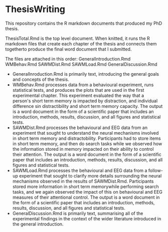# ThesisWriting

This repository contains the R markdown documents that produced my PhD thesis.

ThesisTotal.Rmd is the top level document. When knitted, it runs the R markdown files that create each chapter of the thesis and connects them togetherto produce the final word document that I submitted.

The files are attached in this order:
GeneralIntroduction.Rmd
WMBehav.Rmd
SAWMDist.Rmd
SAWMLoad.Rmd
GeneralDiscussion.Rmd

- GeneralInroduction.Rmd is primarily text, introducing the general goals and concepts of the thesis.
- WMBehav.Rmd processes data from a behavioural experiment, runs statistical tests, and produces the plots that are used in the first experimental chapter. This experiment evaluated the way that a person's short term memory is impacted by distraction, and individual difference sin distractibility and short term memory capacity. The output is a word document in the form of a scientific paper that includes an introduction, methods, results, discussion, and all figures and statistical tests.
- SAWMDist.Rmd processes the behavioural and EEG data from an experiment that sought to understand the neural mechanisms involved in short term memory and distractobility. Participants had to store items in short term memory, and then do search tasks while we observed how the information stored in memory impacted on their ability to control their attention. The output is a word document in the form of a scientific paper that includes an introduction, methods, results, discussion, and all figures and statistical tests.
- SAWMLoad.Rmd processes the behavioural and EEG data from a follow-up experiment that sought to clarify more details surrounding the neural mechanisms observed in the results of SAWMDist.Rmd. Participants stored more information in short term memorywhile performing search tasks, and we again observed the impact of this on behavioural and EEG measures of their attentional control. The output is a word document in the form of a scientific paper that includes an introduction, methods, results, discussion, and all figures and statistical tests.
- GeneralDiscussion.Rmd is primarily text, summarising all of the experimental findings in the context of the wider literature introduced in the general introduction.
